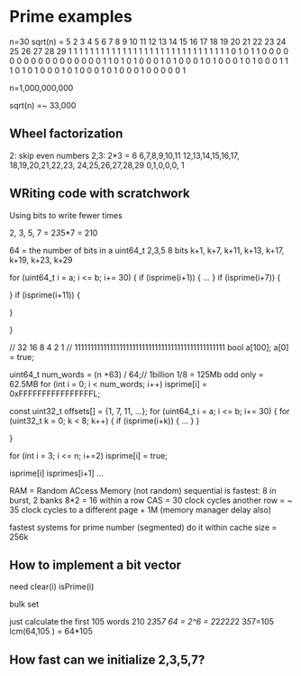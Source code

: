 # Prime examples
n=30 sqrt(n) = 5
2 3 4 5 6 7 8 9 10 11 12 13 14 15 16 17 18 19 20 21 22 23 24 25 26 27 28 29
1 1 1 1 1 1 1 1 1  1  1  1  1  1  1  1  1  1  1  1  1  1  1  1  1  1  1  1
1 1 0 1 0
1 1 0   0   0 0 0     0     0  0  0     0     0  0  0     0     0  0  0
1 1 0 1 0 1 0 0 0  1  0  1  0  0  0  1  0  1  0  0  0  1  0  1  0  0  0  1
1 1 0 1 0 1 0 0 0  1  0  1  0  0  0  1  0  1  0  0  0  1  0  0  0  0  0  1


n=1,000,000,000

sqrt(n) =~ 33,000

## Wheel factorization

2: skip even numbers
2,3: 2*3 = 6
6,7,8,9,10,11    12,13,14,15,16,17,   18,19,20,21,22,23, 24,25,26,27,28,29
0,1,0,0,0, 1

## WRiting code with scratchwork
Using bits to write fewer times

2, 3, 5, 7 = 2*3*5*7 = 210


64 = the number of bits in a uint64_t
2,3,5
8 bits  k+1, k+7, k+11, k+13, k+17, k+19, k+23, k+29


for (uint64_t i = a; i <= b; i+= 30) {
  if (isprime(i+1)) {
    ...
  }
  if (isprime(i+7)) {

  }
  if (isprime(i+11)) {
    
  }

}

//                                 32  16  8 4 2 1
// 11111111111111111111111111111111111111111111111
bool a[100];
a[0] = true;

uint64_t num_words = (n +63) / 64;// 1billion 1/8 = 125Mb odd only = 62.5MB
for (int i = 0; i < num_words; i++)
  isprime[i] = 0xFFFFFFFFFFFFFFFFL;

const uint32_t offsets[] = {1, 7, 11, ...};
for (uint64_t i = a; i <= b; i+= 30) {
  for (uint32_t k = 0; k < 8; k++) {
    if (isprime(i+k)) {
      ...
    }
  }

}

for (int i = 3; i <= n; i+=2)
  isprime[i] = true;


isprime[i]  isprimes[i+1] ...

RAM = Random ACcess Memory (not random)
sequential is fastest: 8 in burst, 2 banks 8*2 = 16
within a row CAS = 30 clock cycles 
another row = ~ 35 clock cycles
to a different page + 1M (memory manager delay also)

fastest systems for prime number (segmented) do it within cache size = 256k

## How to implement a bit vector
need clear(i)
isPrime(i)

bulk set

just calculate the first 105 words 210 2*3*5*7
64 = 2^6 = 2*2*2*2*2*2    3*5*7=105
lcm(64,105 ) = 64*105

## How fast can we initialize 2,3,5,7?

